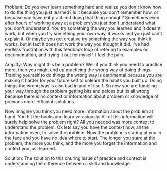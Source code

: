 Problem:
Do you ever learn something hard and realize you don't know how to do the thing you just learned? Is it because you don't
remember how, or becuase you have not practiced doing that thing enough? Sometimes even after hours of working away
at a problem you just don't understand what you don't understand. You try something the way you learned and it doesnt work,
but when you
try something your own way, it works and you just can't explain it. Or maybe you get creative try something the
way you think it works, but in fact it does not work the way you thought it did. I've had endless frustration with this
feedback loop of refering to examples or documentation, and trying it out for myself. I feel the pain.

Amplify:
Why might this be a problem? Well if you think you need to practice more, then you might end up practicing the wrong
way of doing things. Training yourself to do things the wrong way is detrimental because you are making it harder for
your future self to unlearn the habits you built up. Doing things the wrong was is also bad in and of itself. So now
you are fumbling your way through the problem getting bits and peices but its all wrong because there is no context
or information about problem or knowledge of previous more-efficient-solutions.

Now imagine you think you need more information about the problem at hand. You hit the books and learn voraciously.
All of this information will surely help solve the problem right? All you needed was more context to understand the
problem. Ok lets say you have the context now, all the information even, to solve the problem. Now the problem is
staring at you in the face and you have no idea where to start. The longer you stare at the problem, the more you
think, and the more you forget the information and context you just learned.

Solution:
The solution to this churing issue of practice and context is understanding the difference between a skill and
knowledge.
